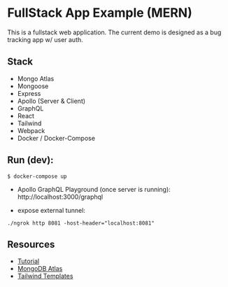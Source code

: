 # FullStack App Example (MERN)

This is a fullstack web application. The current demo is designed as a bug tracking app w/ user auth.

## Stack
 - Mongo Atlas
 - Mongoose
 - Express
 - Apollo (Server & Client)
 - GraphQL
 - React
 - Tailwind
 - Webpack
 - Docker / Docker-Compose

## Run (dev):
```
$ docker-compose up
```

 - Apollo GraphQL Playground (once server is running): http://localhost:3000/graphql

 - expose external tunnel:
```
./ngrok http 8081 -host-header="localhost:8081"
```


## Resources
 - [Tutorial](https://www.youtube.com/watch?v=7CqJlxBYj-M)
 - [MongoDB Atlas](https://cloud.mongodb.com/v2/5f8b243deb378a34fa0dce57#clusters)
 - [Tailwind Templates](https://github.com/creativetimofficial/tailwind-starter-kit)